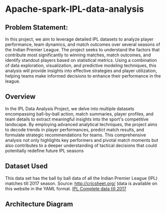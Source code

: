 # Apache-spark-IPL-data-analysis

## Problem Statement:
In this project, we aim to leverage detailed IPL datasets to analyze player performance, team dynamics, and match outcomes over several seasons of the Indian Premier League. The project seeks to understand the factors that contribute most significantly to winning matches, match outcomes, and identify standout players based on statistical metrics. Using a combination of data exploration, visualization, and predictive modeling techniques, this analysis will provide insights into effective strategies and player utilization, helping teams make informed decisions to enhance their performance in the league.

## Overview
In the IPL Data Analysis Project, we delve into multiple datasets encompassing ball-by-ball action, match summaries, player profiles, and team details to extract meaningful insights into the sport's competitive landscape.
By employing advanced analytical techniques, the project aims to decode trends in player performances, predict match results, and formulate strategic recommendations for teams.
This comprehensive analysis not only highlights key performers and pivotal match moments but also contributes to a deeper understanding of tactical decisions that could potentially redefine future IPL seasons

## Dataset Used
This data set has the ball by ball data of all the Indian Premier League (IPL) matches till 2017 season. 
Source: http://cricsheet.org/ (data is available on this website in the YAML format. 
[IPL Complete data till 2017](https://www.kaggle.com/datasets/oneplustricks/ipl-complete-data-till-2017)

## Architecture Diagram
